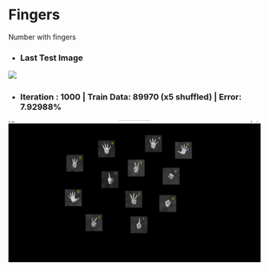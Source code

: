 # Fingers
 Number with fingers

- ### Last Test Image
![](outputs/hands.jpg)

- ### Iteration : 1000 | Train Data: 89970 (x5 shuffled) | Error: 7.92988%
![](outputs/1000it_89970train_7.92988error_output.jpg)